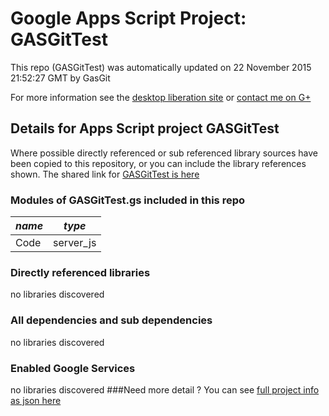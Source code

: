 # Google Apps Script Project: GASGitTest
This repo (GASGitTest) was automatically updated on 22 November 2015 21:52:27 GMT by GasGit

For more information see the [desktop liberation site](http://ramblings.mcpher.com/Home/excelquirks/drivesdk/gettinggithubready "desktop liberation") or [contact me on G+](https://plus.google.com/+BruceMcpherson "Bruce McPherson - GDE")
## Details for Apps Script project GASGitTest
Where possible directly referenced or sub referenced library sources have been copied to this repository, or you can include the library references shown. 
The shared link for [GASGitTest is here](https://script.google.com/d/1udzvVF8-gF6aZeUWS7DyCsRbZRoi0YDcN2D8EeuDP13_9OeE3a9E5Vyx/edit?usp=sharing "open in the GAS IDE")

### Modules of GASGitTest.gs included in this repo
*name*|*type*
--- | --- 
Code| server_js
### Directly referenced libraries
no libraries discovered
### All dependencies and sub dependencies
no libraries discovered
### Enabled Google Services
no libraries discovered
###Need more detail ?
You can see [full project info as json here](info.json)
